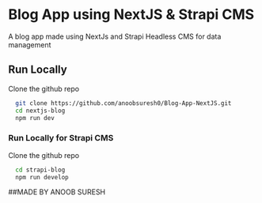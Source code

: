 
# Blog App using NextJS & Strapi CMS

A blog app made using NextJs and Strapi Headless CMS for data management


## Run Locally
Clone the github repo
```bash
  git clone https://github.com/anoobsuresh0/Blog-App-NextJS.git
  cd nextjs-blog
  npm run dev
```
    
### Run Locally for Strapi CMS

Clone the github repo
```bash
  cd strapi-blog
  npm run develop
```
    


##MADE BY ANOOB SURESH
